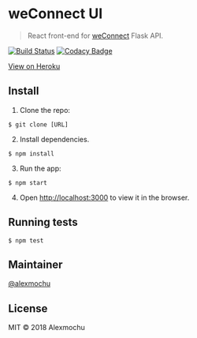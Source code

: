  # weConnect UI

> React front-end for [weConnect](#) Flask API.

[![Build Status](https://travis-ci.org/alexmochu/weconnect_react.svg?branch=master)](https://travis-ci.org/alexmochu/weconnect_react)
[![Codacy Badge](https://api.codacy.com/project/badge/Grade/8e521975b15f4d2b8c1b79606832cb2a)](https://www.codacy.com/app/alexmochu/weConnect_React?utm_source=github.com&amp;utm_medium=referral&amp;utm_content=alexmochu/weConnect_React&amp;utm_campaign=Badge_Grade)


[View on Heroku](#)

## Install

1. Clone the repo: 
```
$ git clone [URL]
```
2. Install dependencies.
```
$ npm install
```
3. Run the app:
```
$ npm start
```
4. Open [http://localhost:3000](http://localhost:3000) to view it in the browser.
## Running tests

```
$ npm test
```

## Maintainer

[@alexmochu](https://github.com/alexmochu) 

## License

MIT © 2018 Alexmochu
